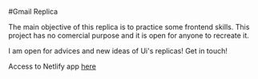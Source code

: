 #Gmail Replica

The main objective of this replica is to practice some frontend skills. This project has no comercial purpose and it is open for anyone to recreate it.

I am open for advices and new ideas of Ui's replicas! Get in touch!

Access to Netlify app [here](https://fervent-elion-8d0c7a.netlify.app)

